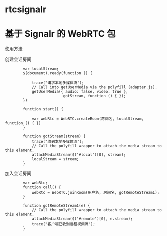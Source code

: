 rtcsignalr
==========

基于 Signalr 的 WebRTC 包
==========

使用方法

创建会话房间


            var localStream;
            $(document).ready(function () {

                trace("请求本地多媒体流");
                // Call into getUserMedia via the polyfill (adapter.js).
                getUserMedia({ audio: false, video: true },
                              gotStream, function () { });
            })

            function start() {

                var webRtc = WebRTC.createRoom(房间名, localStream, function () { })
            }

            function gotStream(stream) {
                trace("收到本地多媒体流");
                // Call the polyfill wrapper to attach the media stream to this element.
                attachMediaStream($('#local')[0], stream);
                localStream = stream;
            }

加入会话房间


            var webRtc;
            function call() {
                webRtc = WebRTC.joinRoom(用户名, 房间名, gotRemoteStream1);
            }

            function gotRemoteStream1(e) {
                // Call the polyfill wrapper to attach the media stream to this element.
                attachMediaStream($('#remote')[0], e.stream);
                trace("客户端已收到远程视频流");
            }
